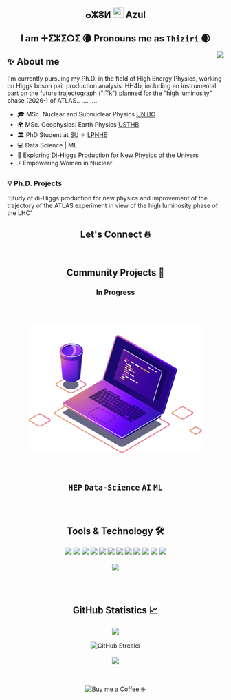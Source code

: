 ## <h2 align="center"> ⴰⵣⵓⵍ <img src="https://media.giphy.com/media/hvRJCLFzcasrR4ia7z/giphy.gif" height="25px" width="25px"> Azul 
#### <h2 align="center"> I am ⵜⵉⵣⵉⵔⵉ 🌘 Pronouns me as `Thiziri` 🌒</h1>
</div>

<img align="right"  src="https://user-images.githubusercontent.com/53329034/123502306-0fcdfc80-d669-11eb-87e4-d24cccfbbd00.gif" />

<h2 align=""> ✨ About me </h2>

I'm currently pursuing my Ph.D. in the field of High Energy Physics, working on Higgs boson pair production analysis: HH<arrow>4b, including an instrumental part on the future trajectograph ("ITk") planned for the "high luminosity" phase (2026-) of ATLAS..
....
....

- 🎓 MSc. Nuclear and Subnuclear Physics [UNIBO](https://www.unibo.it/it) 
- 🌍 MSc. Geophysics: Earth Physics [USTHB](https://www.usthb.dz) 
- 🏛 PhD Student at [SU](https://www.sorbonne-universite.fr) ⚛️ [LPNHE](http://lpnhe.in2p3.fr)
- 💻 Data Science | ML  
- 🔭 Exploring Di-Higgs Production for New Physics of the Univers
- ⚡ Empowering Women in Nuclear

### 💡 Ph.D. Projects

'Study of di-Higgs production for new physics and improvement of the trajectory of the ATLAS experiment in view of the high luminosity phase of the LHC'

<h2 align="center"> Let's Connect 🔥</h2>
<div align="center">

<br><h2 align="center"> Community Projects 🚀</h2>

### In Progress 
<br><h2 align="center"> <img align="center" alt="Programming" src="coding.png" height="300" />
> 
<br>

`HEP` `Data-Science` `AI` `ML` <br>   

<br><h2 align="center"> Tools & Technology 🛠</h2>

<div align="center">
<!-- <p align="center"></p> -->
<img src="https://img.shields.io/badge/Flutter-02569B?style=flat-square&logo=flutter&logoColor=white" />
<img src="https://img.shields.io/badge/Dart-0175C2?style=flat-square&logo=dart&logoColor=white" />
<img src="https://img.shields.io/badge/C++-00599C?style=flat-square&logo=cplusplus&logoColor=white" />
<img src="https://img.shields.io/badge/C_Sharp-239120?style=flat-square&logo=csharp&logoColor=white" />
<img src="https://img.shields.io/badge/Java-007396?style=flat-square&logo=java&logoColor=white" />
<img src="https://img.shields.io/badge/JavaScript-F7DF1E?style=flat-square&logo=javascript&logoColor=white" />
<img src="https://img.shields.io/badge/Python-FFD43B?style=flat-square&logo=python&logoColor=white"/>
<img src="https://img.shields.io/badge/firebase-ffca28?style=flat-square&logo=firebase&logoColor=white" />
<img src="https://img.shields.io/badge/Git-F05032?style=flat-square&logo=git&logoColor=white" />
<img src="https://img.shields.io/badge/Adobe_Photoshop-00aeff?style=flat-square&logo=Adobe%20photoshop&logoColor=white"/>
<img src="https://img.shields.io/badge/Adobe_Illustrator-ff9900?style=flat-square&logo=Adobe-illustrator&logoColor=white" />
<img src="https://img.shields.io/badge/Adobe_XD-FF61F6?style=flat-square&logo=Adobe%20XD&logoColor=white" />
<br><br>
<img align="center"  src="https://github-readme-stats.vercel.app/api/top-langs/?username=ThiziriAmezza&theme=dark&layout=compact&langs_count=20&hide_title=true"/>
</div>
<br>

<br><h2 align="center"> GitHub Statistics 📈 </h2>

<div align="center">
    <img align="center" src="https://github-readme-stats.vercel.app/api?username=ThiziriAmezza&theme=dark&hide_title=true&include_all_commits=true"/>
</div><br>
<div align="center">  
<img alt="GitHub Streaks" src="https://github-readme-streak-stats.herokuapp.com/?user=ThiziriAmezza"> <br><br> 
<img align="center" src="https://github-profile-trophy.vercel.app/?username=ThiziriAmezza&margin-w=15&margin-h=15" />
</div>
<br>

<div align="center"><br>
<p><a href="https://www.buymeacoffee.com/ThiziriAmezza"> <img align="center" src="https://cdn.buymeacoffee.com/buttons/v2/default-yellow.png" height="40" width="168" alt="Buy me a Coffee ☕" /></a></p>
</div>

